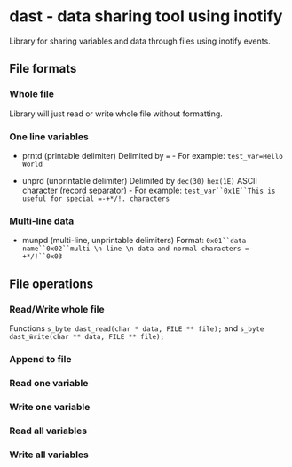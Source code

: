 dast - data sharing tool using inotify
==========

Library for sharing variables and data through files using inotify events.


## File formats

### Whole file

Library will just read or write whole file without formatting.

### One line variables

 * prntd (printable delimiter) Delimited by `=` - For example: `test_var=Hello World`

 * unprd (unprintable delimiter) Delimited by `dec(30)` `hex(1E)` ASCII character (record separator) - For example: `test_var``0x1E``This is useful for special =-+*/!. characters`

### Multi-line data

 * munpd (multi-line, unprintable delimiters) Format: `0x01``data name``0x02``multi \n line \n data and normal characters =-+*/!``0x03`


## File operations

### Read/Write whole file

Functions `s_byte dast_read(char * data, FILE ** file);` and `s_byte dast_ẅrite(char ** data, FILE ** file);`

### Append to file

### Read one variable

### Write one variable

### Read all variables

### Write all variables